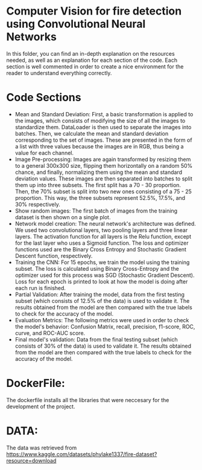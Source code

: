 # Computer Vision for fire detection using Convolutional Neural Networks

In this folder, you can find an in-depth explanation on the resources needed, as well as an explanation for each section of the code. 
Each section is well commented in order to create a nice environment for the reader to understand everything correctly.

# Code Sections

- Mean and Standard Deviation: First, a basic transformation is applied to the images, which consists of modifying the size of 
all the images to standardize them. DataLoader is then used to separate the images into batches. Then, we calculate the mean 
and standard deviation corresponding to the set of images. These are presented in the form of a list with three values because 
the images are in RGB, thus being a value for each channel.
- Image Pre-processing: Images are again transformed by resizing them to a general 300x300 size, flipping them horizontally on 
a random 50% chance, and finally, normalizing them using the mean and standard deviation values. These images are then separated 
into batches to split them up into three subsets. The first split has a 70 - 30 proportion. Then, the 70% subset is split into 
two new ones consisting of a 75 - 25 proportion. This way, the three subsets represent 52.5%, 17.5%, and 30% respectively.
- Show random images: The first batch of images from the training dataset is then shown on a single plot.
- Network model creation: The neural network's architecture was defined. We used two convolutional layers, two pooling layers and 
three linear layers. The activation function for all layers is the Relu function, except for the last layer who uses a Sigmoid 
function. The loss and optimizer functions used are the Binary Cross Entropy and Stochastic Gradient Descent function, 
respectively.
- Training the CNN: For 15 epochs, we train the model using the training subset. The loss is calculated using Binary Cross-Entropy 
and the optimizer used for this process was SGD (Stochastic Gradient Descent). Loss for each epoch is printed to look at how the 
model is doing after each run is finished.
- Partial Validation: After training the model, data from the first testing subset (which consists of 12.5% of the data) is used 
to validate it. The results obtained from the model are then compared with the true labels to check for the accuracy of the model.
- Evaluation Metrics: The following metrics were used in order to check the model's behavior: Confusion Matrix, recall, precision, 
f1-score, ROC, curve, and ROC-AUC score.
- Final model's validation: Data from the final testing subset (which consists of 30% of the data) is used to validate it. 
The results obtained from the model are then compared with the true labels to check for the accuracy of the model.

# DockerFile:
The dockerfile installs all the libraries that were neccesary for the development of the project.

# DATA:
The data was retrieved from https://www.kaggle.com/datasets/phylake1337/fire-dataset?resource=download
